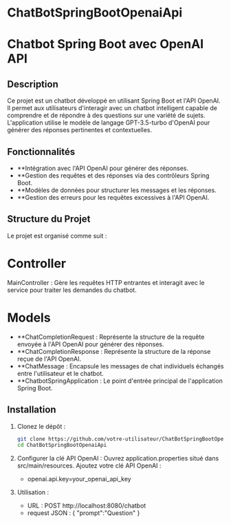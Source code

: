 # ChatBotSpringBootOpenaiApi
# Chatbot Spring Boot avec OpenAI API


## Description
Ce projet est un chatbot développé en utilisant Spring Boot et l'API OpenAI. Il permet aux utilisateurs d'interagir avec un chatbot intelligent capable de comprendre et de répondre à des questions sur une variété de sujets. L'application utilise le modèle de langage GPT-3.5-turbo d'OpenAI pour générer des réponses pertinentes et contextuelles.

## Fonctionnalités
- **Intégration avec l'API OpenAI pour générer des réponses.
- **Gestion des requêtes et des réponses via des contrôleurs Spring Boot.
- **Modèles de données pour structurer les messages et les réponses.
- **Gestion des erreurs pour les requêtes excessives à l'API OpenAI.

## Structure du Projet
Le projet est organisé comme suit :

# Controller
MainController : Gère les requêtes HTTP entrantes et interagit avec le service pour traiter les demandes du chatbot.

# Models
- **ChatCompletionRequest : Représente la structure de la requête envoyée à l'API OpenAI pour générer des réponses.
- **ChatCompletionResponse : Représente la structure de la réponse reçue de l'API OpenAI.
- **ChatMessage : Encapsule les messages de chat individuels échangés entre l'utilisateur et le chatbot.
- **ChatbotSpringApplication : Le point d'entrée principal de l'application Spring Boot.

## Installation

1. Clonez le dépôt :
   ```bash
   git clone https://github.com/votre-utilisateur/ChatBotSpringBootOpenaiApi.git
   cd ChatBotSpringBootOpenaiApi

2. Configurer la clé API OpenAI :
    Ouvrez application.properties situé dans src/main/resources.
    Ajoutez votre clé API OpenAI :
    * openai.api.key=your_openai_api_key
    
3. Utilisation :
    * URL : POST http://localhost:8080/chatbot
    * request JSON : 
     {
       "prompt":"Question"
     }

